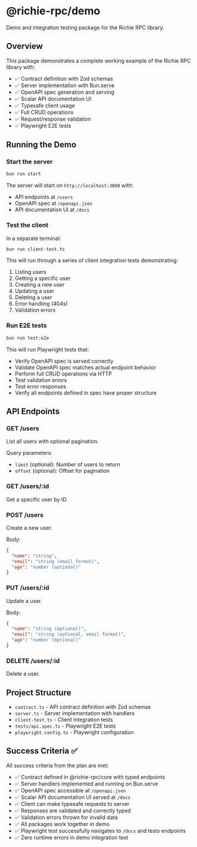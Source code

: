 # @richie-rpc/demo

Demo and integration testing package for the Richie RPC library.

## Overview

This package demonstrates a complete working example of the Richie RPC library with:

- ✅ Contract definition with Zod schemas
- ✅ Server implementation with Bun.serve
- ✅ OpenAPI spec generation and serving
- ✅ Scalar API documentation UI
- ✅ Typesafe client usage
- ✅ Full CRUD operations
- ✅ Request/response validation
- ✅ Playwright E2E tests

## Running the Demo

### Start the server

```bash
bun run start
```

The server will start on `http://localhost:3000` with:

- API endpoints at `/users`
- OpenAPI spec at `/openapi.json`
- API documentation UI at `/docs`

### Test the client

In a separate terminal:

```bash
bun run client-test.ts
```

This will run through a series of client integration tests demonstrating:

1. Listing users
2. Getting a specific user
3. Creating a new user
4. Updating a user
5. Deleting a user
6. Error handling (404s)
7. Validation errors

### Run E2E tests

```bash
bun run test:e2e
```

This will run Playwright tests that:

- Verify OpenAPI spec is served correctly
- Validate OpenAPI spec matches actual endpoint behavior
- Perform full CRUD operations via HTTP
- Test validation errors
- Test error responses
- Verify all endpoints defined in spec have proper structure

## API Endpoints

### GET /users
List all users with optional pagination.

Query parameters:
- `limit` (optional): Number of users to return
- `offset` (optional): Offset for pagination

### GET /users/:id
Get a specific user by ID.

### POST /users
Create a new user.

Body:
```json
{
  "name": "string",
  "email": "string (email format)",
  "age": "number (optional)"
}
```

### PUT /users/:id
Update a user.

Body:
```json
{
  "name": "string (optional)",
  "email": "string (optional, email format)",
  "age": "number (optional)"
}
```

### DELETE /users/:id
Delete a user.

## Project Structure

- `contract.ts` - API contract definition with Zod schemas
- `server.ts` - Server implementation with handlers
- `client-test.ts` - Client integration tests
- `tests/api.spec.ts` - Playwright E2E tests
- `playwright.config.ts` - Playwright configuration

## Success Criteria ✅

All success criteria from the plan are met:

- ✅ Contract defined in @richie-rpc/core with typed endpoints
- ✅ Server handlers implemented and running on Bun.serve
- ✅ OpenAPI spec accessible at `/openapi.json`
- ✅ Scalar API documentation UI served at `/docs`
- ✅ Client can make typesafe requests to server
- ✅ Responses are validated and correctly typed
- ✅ Validation errors thrown for invalid data
- ✅ All packages work together in demo
- ✅ Playwright test successfully navigates to `/docs` and tests endpoints
- ✅ Zero runtime errors in demo integration test

